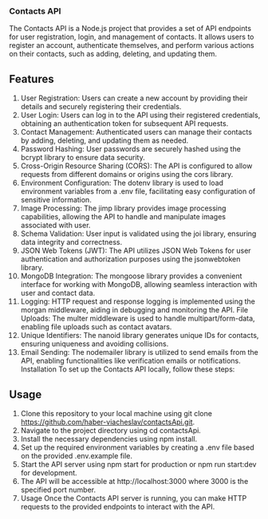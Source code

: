 ### Contacts API

The Contacts API is a Node.js project that provides a set of API endpoints for user registration, login, and management of contacts. It allows users to register an account, authenticate themselves, and perform various actions on their contacts, such as adding, deleting, and updating them.

## Features

1. User Registration: Users can create a new account by providing their details and securely registering their credentials.
2. User Login: Users can log in to the API using their registered credentials, obtaining an authentication token for subsequent API requests.
3. Contact Management: Authenticated users can manage their contacts by adding, deleting, and updating them as needed.
4. Password Hashing: User passwords are securely hashed using the bcrypt library to ensure data security.
5. Cross-Origin Resource Sharing (CORS): The API is configured to allow requests from different domains or origins using the cors library.
6. Environment Configuration: The dotenv library is used to load environment variables from a .env file, facilitating easy configuration of sensitive information.
7. Image Processing: The jimp library provides image processing capabilities, allowing the API to handle and manipulate images associated with user.
8. Schema Validation: User input is validated using the joi library, ensuring data integrity and correctness.
9. JSON Web Tokens (JWT): The API utilizes JSON Web Tokens for user authentication and authorization purposes using the jsonwebtoken library.
10. MongoDB Integration: The mongoose library provides a convenient interface for working with MongoDB, allowing seamless interaction with user and contact data.
11. Logging: HTTP request and response logging is implemented using the morgan middleware, aiding in debugging and monitoring the API. File Uploads: The multer middleware is used to handle multipart/form-data, enabling file uploads such as contact avatars.
12. Unique Identifiers: The nanoid library generates unique IDs for contacts, ensuring uniqueness and avoiding collisions.
13. Email Sending: The nodemailer library is utilized to send emails from the API, enabling functionalities like verification emails or notifications. Installation To set up the Contacts API locally, follow these steps:

## Usage

1. Clone this repository to your local machine using git clone https://github.com/haber-viacheslav/contactsApi.git.
2. Navigate to the project directory using cd contactsApi.
3. Install the necessary dependencies using npm install.
4. Set up the required environment variables by creating a .env file based on the provided .env.example file.
5. Start the API server using npm start for production or npm run start:dev for development.
6. The API will be accessible at http://localhost:3000 where 3000 is the specified port number.
7. Usage Once the Contacts API server is running, you can make HTTP requests to the provided endpoints to interact with the API.
